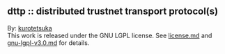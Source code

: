 ## dttp :: distributed trustnet transport protocol(s) ##

By: [kurotetsuka](https://github.com/kurotetsuka)  
This work is released under the GNU LGPL license. See [license.md](license.md) and [gnu-lgpl-v3.0.md](legal/gnu-lgpl-v3.0.md) for details.
